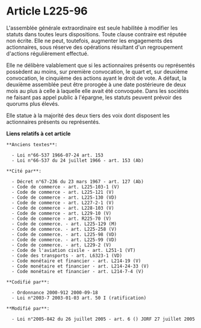 # Article L225-96

L'assemblée générale extraordinaire est seule habilitée à modifier les statuts dans toutes leurs dispositions. Toute clause
contraire est réputée non écrite. Elle ne peut, toutefois, augmenter les engagements des actionnaires, sous réserve des
opérations résultant d'un regroupement d'actions régulièrement effectué.

Elle ne délibère valablement que si les actionnaires présents ou représentés possèdent au moins, sur première convocation, le
quart et, sur deuxième convocation, le cinquième des actions ayant le droit de vote. A défaut, la deuxième assemblée peut
être prorogée à une date postérieure de deux mois au plus à celle à laquelle elle avait été convoquée. Dans les sociétés ne
faisant pas appel public à l'épargne, les statuts peuvent prévoir des quorums plus élevés.

Elle statue à la majorité des deux tiers des voix dont disposent les actionnaires présents ou représentés.

**Liens relatifs à cet article**

	**Anciens textes**:

	  - Loi n°66-537 1966-07-24 art. 153
	  - Loi n°66-537 du 24 juillet 1966 - art. 153 (Ab)

	**Cité par**:

	  - Décret n°67-236 du 23 mars 1967 - art. 127 (Ab)
	  - Code de commerce - art. L225-103-1 (V)
	  - Code de commerce - art. L225-121 (V)
	  - Code de commerce - art. L225-130 (VD)
	  - Code de commerce - art. L227-2-1 (V)
	  - Code de commerce - art. L228-103 (V)
	  - Code de commerce - art. L229-10 (V)
	  - Code de commerce - art. R225-70 (V)
	  - Code de commerce. - art. L225-129 (M)
	  - Code de commerce. - art. L225-258 (V)
	  - Code de commerce. - art. L225-98 (VD)
	  - Code de commerce. - art. L225-99 (VD)
	  - Code de commerce. - art. L229-2 (V)
	  - Code de l'aviation civile - art. L251-1 (VT)
	  - Code des transports - art. L6323-1 (VD)
	  - Code monétaire et financier - art. L214-19 (V)
	  - Code monétaire et financier - art. L214-24-33 (V)
	  - Code monétaire et financier - art. L214-7-4 (V)

	**Codifié par**:

	  - Ordonnance 2000-912 2000-09-18
	  - Loi n°2003-7 2003-01-03 art. 50 I (ratification)

	**Modifié par**:

	  - Loi n°2005-842 du 26 juillet 2005 - art. 6 () JORF 27 juillet 2005
